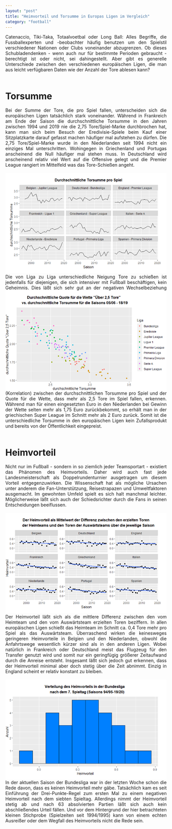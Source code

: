 ```yaml
---
layout: "post"
title: "Heimvorteil und Torsumme in Europas Ligen im Vergleich"
category: "football"
---
```

<div style="text-align: justify">
Catenaccio, Tiki-Taka, Totaalvoetbal oder Long Ball: Alles Begriffe, die 
Fussballexperten und -beobachter häufig benutzen um den Spielstil verschiedener
Nationen oder Clubs voneinander abzugrenzen. Ob dieses Schubladendenken - wenn 
auch nur für bestimmte Perioden gebraucht - berechtigt ist oder nicht, sei 
dahingestellt. Aber gibt es generelle Unterschiede zwischen den verschiedenen 
europäischen Ligen, die man aus leicht verfügbaren Daten wie der Anzahl der 
Tore ablesen kann?</div>
<br>

# Torsumme
<div style="text-align: justify">
Bei der Summe der Tore, die pro Spiel fallen, unterscheiden sich die 
europäischen Ligen tatsächlich stark voneinander. Während in Frankreich am Ende
der Saison die durchschnittliche Torsumme in den Jahren zwischen 1994 und 2019
nie die 2,75 Tore/Spiel-Marke durchbrochen hat, kann man sich beim Besuch
der Eredivisie-Spiele beim Kauf einer Sitzplatzkarte darauf gefasst machen 
häufiger mal aufstehen zu dürfen. Die 2,75 Tore/Spiel-Marke wurde in den 
Niederlanden seit 1994 nicht ein einziges Mal unterschritten. Wohingegen in 
Griechenland und Portugas anscheinend die Null häufiger mal stehen muss. 
In Deutschland wird anscheinend relativ viel Wert auf die Offensive gelegt und 
die Premier League rangiert im Mittelfeld was das Tore-Schießen angeht.</div>
<br>
<img src="/assets/torsumme.png" alt="drawing"/>
<div style="text-align: justify">
Die von Liga zu Liga unterschiedliche Neigung Tore zu schießen ist jedenfalls
für diejenigen, die sich intensiver mit Fußball beschäftigen, kein Geheimnis.
<img align="left" src="/assets/torsumme_wette.png" alt="drawing" width="550"/>
Dies läßt sich sehr gut an der negativen Wechselbeziehung (Korrelation) zwischen 
der durchschnittlichen Torsumme pro Spiel und der Quote für die Wette, dass mehr 
als 2,5 Tore im Spiel fallen, erkennen. Während man für einen eingesetzten Euro 
in den Niederlanden bei Gewinn der Wette selten mehr als 1,75 Euro 
zurückbekommt, so erhält man in der griechischen Super League im Schnitt mehr 
als 2 Euro zurück. Somit ist die unterschiedliche Torsumme in den europäischen 
Ligen kein Zufallsprodukt und bereits von der Öffentlichkeit eingepreist.</div>
<br>

# Heimvorteil
<div style="text-align: justify">
Nicht nur im Fußball - sondern in so ziemlich jeder Teamsportart - existiert 
das Phänomen des Heimvorteils. Daher wird auch fast jede Landesmeisterschaft als 
Doppelrundenturnier ausgetragen um diesem Vorteil entgegenzuwirken. Die 
Wissenschaft hat als mögliche Ursachen unter anderem die Fan-Unterstützung, 
Reisestrapazen und Umweltfaktoren ausgemacht. Im gewohnten Umfeld spielt es 
sich halt manchmal leichter. Möglicherweise läßt sich auch der Schiedsrichter 
durch die Fans in seinen Entscheidungen beeiflussen.<div>
<br>
<img src="/assets/heimvorteil.png" alt="drawing"/>
<div style="text-align: justify">
Der Heimvorteil läßt sich als die mittlere Differenz zwischen den vom Heimteam 
und den vom Auswärtsteam erzielten Toren beziffern. In allen europäischen Ligen 
schießt das Heimteam im Schnitt ca. 0,4 Tore mehr pro Spiel als das 
Auswärtsteam. Überraschend wirken die keinesweges geringeren Heimvorteile in 
Belgien und den Niederlanden, obwohl die Anfahrtswege wesentlich kürzer sind 
als in den anderen Ligen. Wobei natürlich in Frankreich oder Deutschland 
meist das Flugzeug für den Transfer genutzt wird und somit nur ein geringfügig 
größerer Zeitaufwand durch die Anreise entsteht. Insgesamt läßt sich jedoch gut 
erkennen, dass der Heimvorteil minimal aber doch stetig über die Zeit abnimmt. 
Einzig in England scheint er relativ konstant zu bleiben.<div> 
<br>
<img align="right" src="/assets/bundesliga_heimvorteil.png" alt="drawing" width="525"/>
<div style="text-align: justify">
In der aktuellen Saison der Bundesliga war in der letzten Woche schon die 
Rede davon, dass es keinen Heimvorteil mehr gäbe. Tatsächlich kam es seit 
Einführung der Drei-Punkte-Regel zum ersten Mal zu einem negativen Heimvorteil 
nach dem siebten Spieltag. Allerdings nimmt der Heimvorteil stetig ab und nach 
63 absolvierten Partien läßt sich auch kein abschließendes Urteil fällen. 
Und vor dem Hintergrund der hier betrachteten kleinen Stichprobe (Spielzeiten 
seit 1994/1995) kann von einem echten Ausreißer oder dem Wegfall des 
Heimvorteils nicht die Rede sein.<div>